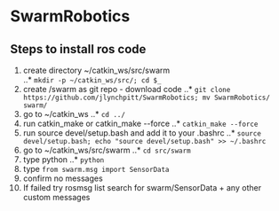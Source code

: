 # SwarmRobotics

## Steps to install ros code
1. create directory ~/catkin_ws/src/swarm  
..* `mkdir -p ~/catkin_ws/src/; cd $_`
2. create /swarm as git repo - download code
..* `git clone https://github.com/jlynchpitt/SwarmRobotics; mv SwarmRobotics/ swarm/`
3. go to ~/catkin_ws
..* `cd ../`
4. run catkin_make or catkin_make --force
..* `catkin_make --force`
5. run source devel/setup.bash and add it to your .bashrc
..* `source devel/setup.bash; echo "source devel/setup.bash" >> ~/.bashrc`
6. go to ~/catkin_ws/src/swarm
..* `cd src/swarm`
7. type python
..* `python`
8. type `from swarm.msg import SensorData`
9. confirm no messages
10. If failed try rosmsg list
  search for swarm/SensorData + any other custom messages

